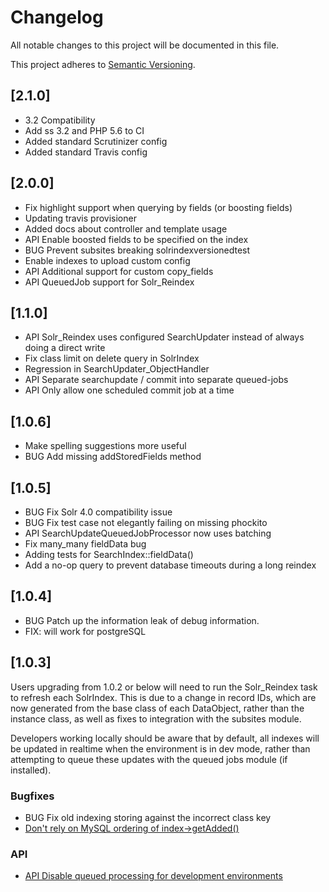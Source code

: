 # Changelog

All notable changes to this project will be documented in this file.

This project adheres to [Semantic Versioning](http://semver.org/).

## [2.1.0]

* 3.2 Compatibility
* Add ss 3.2 and PHP 5.6 to CI
* Added standard Scrutinizer config
* Added standard Travis config

## [2.0.0]

* Fix highlight support when querying by fields (or boosting fields)
* Updating travis provisioner
* Added docs about controller and template usage
* API Enable boosted fields to be specified on the index
* BUG Prevent subsites breaking solrindexversionedtest
* Enable indexes to upload custom config
* API Additional support for custom copy_fields
* API QueuedJob support for Solr_Reindex

## [1.1.0]

* API Solr_Reindex uses configured SearchUpdater instead of always doing a direct write
* Fix class limit on delete query in SolrIndex
* Regression in SearchUpdater_ObjectHandler
* API Separate searchupdate / commit into separate queued-jobs
* API Only allow one scheduled commit job at a time

## [1.0.6]

* Make spelling suggestions more useful
* BUG Add missing addStoredFields method

## [1.0.5]

* BUG Fix Solr 4.0 compatibility issue
* BUG Fix test case not elegantly failing on missing phockito
* API SearchUpdateQueuedJobProcessor now uses batching
* Fix many_many fieldData bug
* Adding tests for SearchIndex::fieldData()
* Add a no-op query to prevent database timeouts during a long reindex

## [1.0.4]

* BUG Patch up the information leak of debug information.
* FIX: will work for postgreSQL

## [1.0.3]

Users upgrading from 1.0.2 or below will need to run the Solr_Reindex task to refresh
each SolrIndex. This is due to a change in record IDs, which are now generated from
the base class of each DataObject, rather than the instance class, as well as fixes
to integration with the subsites module.

Developers working locally should be aware that by default, all indexes will be updated
in realtime when the environment is in dev mode, rather than attempting to queue these
updates with the queued jobs module (if installed).

### Bugfixes

 * BUG Fix old indexing storing against the incorrect class key
 * [Don't rely on MySQL ordering of index->getAdded()](https://github.com/silverstripe-labs/silverstripe-fulltextsearch/commit/4b51393e014fc4c0cc8e192c74eb4594acaca605)

### API

 * [API Disable queued processing for development environments](https://github.com/silverstripe-labs/silverstripe-fulltextsearch/commit/71fc359b3711cf5b9429d86da0f1e0b20bd43dee)
